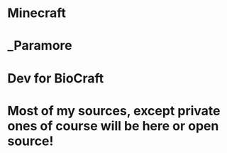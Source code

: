 Minecraft
=========

# _Paramore
# Dev for BioCraft
# Most of my sources, except private ones of course will be here or open source!
